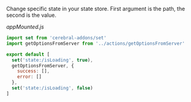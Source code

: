 Change specific state in your state store. First argument is the path, the second is the value.

*appMounted.js*
```javascript
import set from 'cerebral-addons/set'
import getOptionsFromServer from '../actions/getOptionsFromServer'

export default [
  set('state:/isLoading', true),
  getOptionsFromServer, {
    success: [],
    error: []
  },
  set('state:/isLoading', false)
]
```
